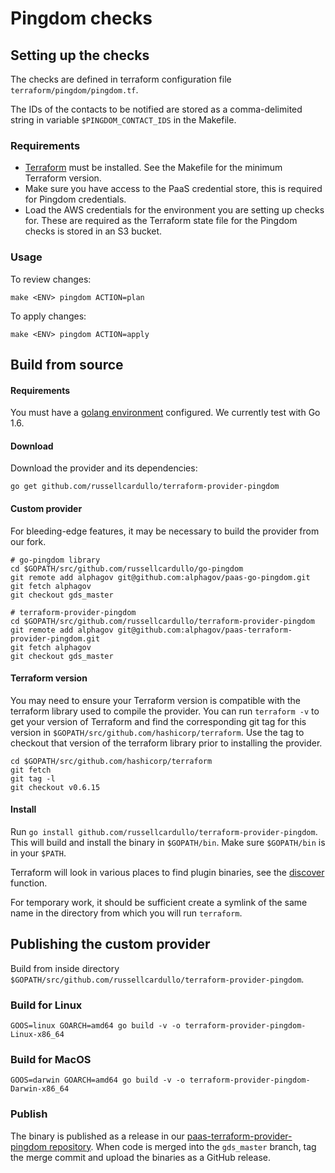 # Pingdom checks

## Setting up the checks

The checks are defined in terraform configuration file `terraform/pingdom/pingdom.tf`.

The IDs of the contacts to be notified are stored as a comma-delimited string in variable `$PINGDOM_CONTACT_IDS` in the Makefile.

### Requirements

* [Terraform](https://www.terraform.io/downloads.html) must be installed. See the Makefile for the minimum Terraform version.
* Make sure you have access to the PaaS credential store, this is required for Pingdom credentials.
* Load the AWS credentials for the environment you are setting up checks for. These are required as the Terraform state file for the Pingdom checks is stored in an S3 bucket.

### Usage
To review changes:
```
make <ENV> pingdom ACTION=plan
```

To apply changes:
```
make <ENV> pingdom ACTION=apply
```

## Build from source

#### Requirements
You must have a [golang environment](https://golang.org/doc/install) configured. We currently test with Go 1.6.
 
#### Download
Download the provider and its dependencies:

```
go get github.com/russellcardullo/terraform-provider-pingdom
```

#### Custom provider
For bleeding-edge features, it may be necessary to build the provider from our fork.

```
# go-pingdom library
cd $GOPATH/src/github.com/russellcardullo/go-pingdom
git remote add alphagov git@github.com:alphagov/paas-go-pingdom.git
git fetch alphagov
git checkout gds_master

# terraform-provider-pingdom
cd $GOPATH/src/github.com/russellcardullo/terraform-provider-pingdom
git remote add alphagov git@github.com:alphagov/paas-terraform-provider-pingdom.git
git fetch alphagov
git checkout gds_master
```

#### Terraform version
You may need to ensure your Terraform version is compatible with the terraform library used to compile the provider.
You can run `terraform -v` to get your version of Terraform and find the corresponding git tag for this version in `$GOPATH/src/github.com/hashicorp/terraform`.
Use the tag to checkout that version of the terraform library prior to installing the provider.

```
cd $GOPATH/src/github.com/hashicorp/terraform
git fetch
git tag -l
git checkout v0.6.15
```

#### Install
Run `go install github.com/russellcardullo/terraform-provider-pingdom`. This will build and install the binary in `$GOPATH/bin`. Make sure `$GOPATH/bin` is in your `$PATH`.

Terraform will look in various places to find plugin binaries, see the [discover](https://github.com/hashicorp/terraform/blob/10cc8b8c63f0e780c022c2e9b25e954bf7a7bca8/config.go#L80) function.

For temporary work, it should be sufficient create a symlink of the same name in the directory from which you will run `terraform`.

## Publishing the custom provider
Build from inside directory `$GOPATH/src/github.com/russellcardullo/terraform-provider-pingdom`.

### Build for Linux

```
GOOS=linux GOARCH=amd64 go build -v -o terraform-provider-pingdom-Linux-x86_64
```

### Build for MacOS
```
GOOS=darwin GOARCH=amd64 go build -v -o terraform-provider-pingdom-Darwin-x86_64
```

### Publish
The binary is published as a release in our [paas-terraform-provider-pingdom repository](https://github.com/alphagov/paas-terraform-provider-pingdom/releases). When code is merged into the `gds_master` branch, tag the merge commit and upload the binaries as a GitHub release.
